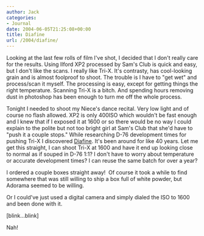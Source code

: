 ```yaml
---
author: Jack
categories:
- Journal
date: 2004-06-05T21:25:08+00:00
title: Diafine
url: /2004/diafine/
---
```


Looking at the last few rolls of film I've shot, I decided that I don't really care for the results. Using Ilford XP2 processed by Sam's Club is quick and easy, but I don't like the scans. I really like Tri-X. It's contrasty, has cool-looking grain and is almost foolproof to shoot. The trouble is I have to "get wet" and process/scan it myself. The processing is easy, except for getting things the right temperature. Scanning Tri-X is a bitch. And spending hours removing dust in photoshop has been enough to turn me off the whole process.

Tonight I needed to shoot my Niece's dance recital. Very low light and of course no flash allowed. XP2 is only 400ISO which wouldn't be fast enough and I knew that if I exposed it at 1600 or so there would be no way I could explain to the polite but not too bright girl at Sam's Club that she'd have to "push it a couple stops." While researching D-76 development times for pushing Tri-X I discovered [Diafine][1]. It's been around for like 40 years. Let me get this straight, I can shoot Tri-X at 1600 and have it end up looking close to normal as if souped in D-76 1:1? I don't have to worry about temperature or accurate development times? I can reuse the same batch for over a year?

I ordered a couple boxes straight away!&nbsp; Of course it took a while to find somewhere that was still willing to ship a box full of white powder, but Adorama seemed to be willing.

Or I could've just used a digital camera and simply dialed the ISO to 1600 and been done with it.

[blink&#8230;blink]

Nah!

 [1]: http://www.davidde.com/articles/diafine.html